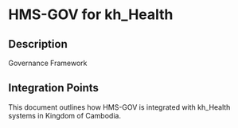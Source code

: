 # HMS-GOV for kh_Health

## Description

Governance Framework

## Integration Points

This document outlines how HMS-GOV is integrated with kh_Health systems in Kingdom of Cambodia.
